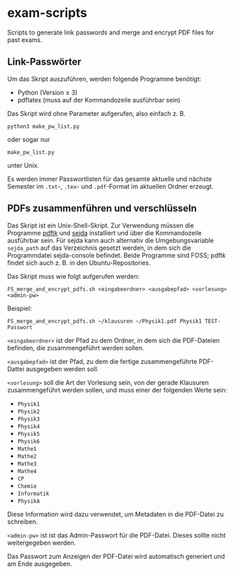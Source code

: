 # exam-scripts
Scripts to generate link passwords and merge and encrypt PDF files for past exams.

## Link-Passwörter
Um das Skript auszuführen, werden folgende Programme benötigt:
- Python (Version ≥ 3)
- pdflatex (muss auf der Kommandozeile ausführbar sein)

Das Skript wird ohne Parameter aufgerufen, also einfach z. B.

    python3 make_pw_list.py

oder sogar nur

    make_pw_list.py

unter Unix.

Es werden immer Passwortlisten für das gesamte aktuelle und nächste Semester
im `.txt`-, `.tex`- und `.pdf`-Format im aktuellen Ordner erzeugt.

## PDFs zusammenführen und verschlüsseln
Das Skript ist ein Unix-Shell-Skript. Zur Verwendung müssen die Programme
[pdftk](https://www.pdflabs.com/tools/pdftk-server) und [sejda](http://www.sejda.org)
installiert und über die Kommandozeile ausführbar sein. Für sejda kann auch
alternativ die Umgebungsvariable `sejda_path` auf das Verzeichnis gesetzt
werden, in dem sich die Programmdatei sejda-console befindet. Beide Programme
sind FOSS; pdftk findet sich auch z. B. in den Ubuntu-Repositories.

Das Skript muss wie folgt aufgerufen werden:

    FS_merge_and_encrypt_pdfs.sh <eingabeordner> <ausgabepfad> <vorlesung> <admin-pw>

Beispiel:

    FS_merge_and_encrypt_pdfs.sh ~/klausuren ~/Physik1.pdf Physik1 TEST-Passwort

`<eingabeordner>` ist der Pfad zu dem Ordner, in dem sich die PDF-Dateien
befinden, die zusammengeführt werden sollen.

`<ausgabepfad>` ist der Pfad, zu dem die fertige zusammengeführte PDF-Dattei
ausgegeben werden soll.

`<vorlesung>` soll die Art der Vorlesung sein, von der gerade Klausuren
zusammengeführt werden sollen, und muss einer der folgenden Werte sein:
- `Physik1`
- `Physik2`
- `Physik3`
- `Physik4`
- `Physik5`
- `Physik6`
- `Mathe1`
- `Mathe2`
- `Mathe3`
- `Mathe4`
- `CP`
- `Chemie`
- `Informatik`
- `PhysikA`

Diese Information wird dazu verwendet, um Metadaten in die PDF-Datei zu schreiben.

`<admin-pw>` ist ist das Admin-Passwort für die PDF-Datei. Dieses sollte nicht
weitergegeben werden.

Das Passwort zum Anzeigen der PDF-Datei wird automatisch generiert und am Ende
ausgegeben.

